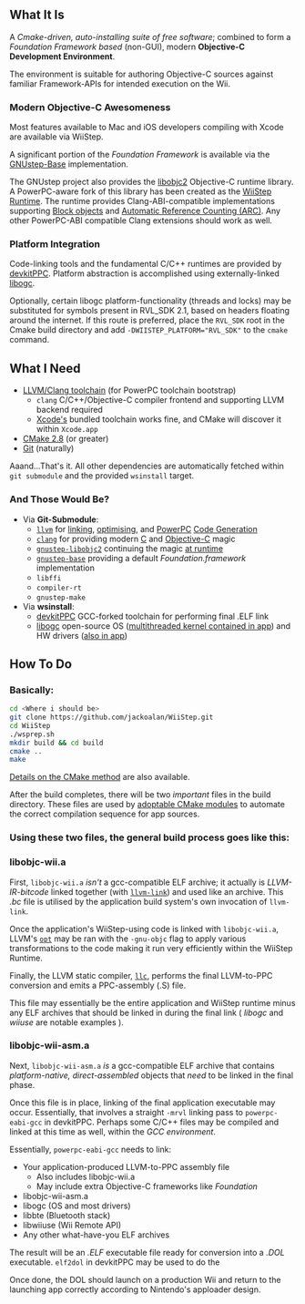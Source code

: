 What It Is
----------

A *Cmake-driven, auto-installing suite of free software*; combined to
form a *Foundation Framework based* (non-GUI), modern **Objective-C 
Development Environment**. 

The environment is suitable for authoring Objective-C sources against
familiar Framework-APIs for intended execution on the Wii.


### Modern Objective-C Awesomeness

Most features available to Mac and iOS developers compiling with Xcode 
are available via WiiStep. 

A significant portion of the *Foundation Framework* is available via the 
[GNUstep-Base](https://github.com/gnustep/gnustep-base) implementation.

The GNUstep project also provides the [libobjc2](https://github.com/gnustep/gnustep-libobjc2)
Objective-C runtime library. A PowerPC-aware fork of this library has
been created as the [WiiStep Runtime](https://github.com/jackoalan/gnustep-libobjc2). 
The runtime provides Clang-ABI-compatible implementations supporting 
[Block objects](http://clang.llvm.org/docs/BlockLanguageSpec.html) and
[Automatic Reference Counting (ARC)](http://clang.llvm.org/docs/AutomaticReferenceCounting.html).
Any other PowerPC-ABI compatible Clang extensions should work as well. 


### Platform Integration

Code-linking tools and the fundamental C/C++ runtimes are provided 
by [devkitPPC](http://devkitpro.org). Platform abstraction is 
accomplished using externally-linked [libogc](http://libogc.devkitpro.org). 

Optionally, certain libogc platform-functionality (threads and locks) may be 
substituted for symbols present in RVL_SDK 2.1, based on headers floating 
around the internet. If this route is preferred, place the `RVL_SDK` root
in the Cmake build directory and add `-DWIISTEP_PLATFORM="RVL_SDK"` to the 
`cmake` command.


What I Need
-----------

* [LLVM/Clang toolchain](http://llvm.org) (for PowerPC toolchain bootstrap)
    * `clang` C/C++/Objective-C compiler frontend and supporting LLVM backend required
    * [Xcode's](http://itunes.apple.com/us/app/xcode/id497799835?ls=1&mt=12) bundled toolchain works fine, and CMake will discover it within `Xcode.app`
* [CMake 2.8](http://www.cmake.org) (or greater)
* [Git](http://git-scm.com) (naturally)

Aaand...That's it. All other dependencies are automatically fetched within 
`git submodule` and the provided `wsinstall` target.

### And Those Would Be?

* Via **Git-Submodule**:
    * [`llvm`](http://llvm.org/) for [linking](http://llvm.org/docs/CommandGuide/llvm-link.html), [optimising](http://llvm.org/docs/CommandGuide/opt.html), and [PowerPC](http://llvm.org/docs/CodeGenerator.html#the-powerpc-backend) [Code Generation](http://llvm.org/docs/CommandGuide/llc.html)
    * [`clang`](http://clang.llvm.org) for providing modern [C](http://clang.llvm.org/docs/BlockLanguageSpec.html) and [Objective-C](http://clang.llvm.org/docs/AutomaticReferenceCounting.html) magic
    * [`gnustep-libobjc2`](http://GNUstep.org) continuing the magic [at runtime](https://github.com/jackoalan/gnustep-libobjc2#readme)
    * [`gnustep-base`](http://GNUstep.org) providing a default *Foundation.framework* implementation
    * `libffi`
    * `compiler-rt`
    * `gnustep-make`
* Via **wsinstall**:
    * [devkitPPC](http://devkitpro.org) GCC-forked toolchain for performing final .ELF link
    * [libogc](http://wiibrew.org/wiki/Libogc) open-source OS ([multithreaded kernel contained in app](http://en.wikipedia.org/wiki/Light-weight_process)) and HW drivers ([also in app](http://libogc.devkitpro.org/api_doc.html))


How To Do
---------

### Basically:

```sh
cd <Where i should be>
git clone https://github.com/jackoalan/WiiStep.git
cd WiiStep
./wsprep.sh
mkdir build && cd build
cmake ..
make
```

[Details on the CMake method](https://github.com/jackoalan/WiiStep/tree/master/cmake#readme) 
are also available. 

After the build completes, there will be two *important* files in the 
build directory. These files are used by [adoptable CMake modules](https://github.com/jackoalan/WiiStep/tree/master/cmake#making-a-wiistep-application-with-cmake) 
to automate the correct compilation sequence for app sources. 


### Using these two files, the general build process goes like this:

### libobjc-wii.a

First, `libobjc-wii.a` *isn't* a gcc-compatible ELF archive; it actually
is *LLVM-IR-bitcode* linked together (with [`llvm-link`](http://llvm.org/docs/CommandGuide/llvm-link.html)) and used like an archive. 
This *.bc* file is utilised by the application build system's own invocation 
of `llvm-link`.

Once the application's 
WiiStep-using code is linked with `libobjc-wii.a`, LLVM's [`opt`](http://llvm.org/docs/CommandGuide/opt.html)
may be ran with the `-gnu-objc` flag to apply various transformations
to the code making it run very efficiently within the WiiStep Runtime.

Finally, the LLVM static compiler, [`llc`](http://llvm.org/docs/CommandGuide/llc.html),
performs the final LLVM-to-PPC conversion and emits a PPC-assembly
(.S) file. 

This file may essentially be the entire application and WiiStep runtime
minus any ELF archives that should be linked in during the final link 
( *libogc* and *wiiuse* are notable examples ).

### libobjc-wii-asm.a

Next, `libobjc-wii-asm.a` *is* a gcc-compatible ELF archive that 
contains *platform-native, direct-assembled* objects that *need*
to be linked in the final phase. 

Once this file is in place, linking of the final application executable
may occur. Essentially, that involves a straight `-mrvl` linking pass to 
`powerpc-eabi-gcc` in devkitPPC. Perhaps some C/C++ files may
be compiled and linked at this time as well, within the *GCC environment*. 

Essentially, `powerpc-eabi-gcc` needs to link:
* Your application-produced LLVM-to-PPC assembly file
    * Also includes libobjc-wii.a
    * May include extra Objective-C frameworks like *Foundation*
* libobjc-wii-asm.a
* libogc (OS and most drivers)
* libbte (Bluetooth stack)
* libwiiuse (Wii Remote API)
* Any other what-have-you ELF archives

The result will be an *.ELF* executable file ready for conversion into a 
*.DOL* executable. `elf2dol` in devkitPPC may be used to do the 

Once done, the DOL should launch on a production Wii and return to the 
launching app correctly according to Nintendo's apploader design.
